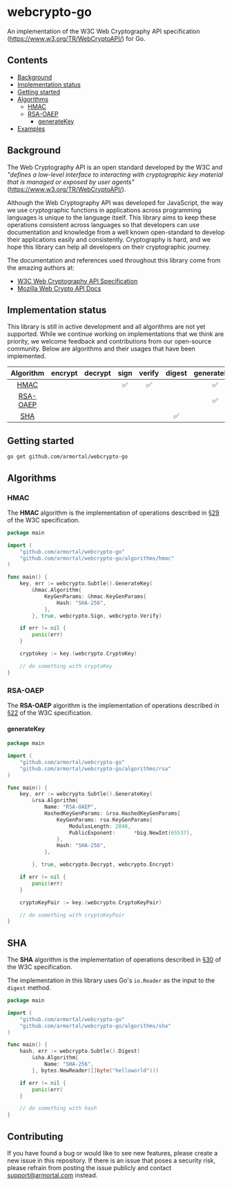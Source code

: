 # webcrypto-go
An implementation of the W3C Web Cryptography API specification (https://www.w3.org/TR/WebCryptoAPI/) for Go.

## Contents

- [Background](#background)
- [Implementation status](#implementation-status)
- [Getting started](#getting-started)
- [Algorithms](#algorithms)
	- [HMAC](#hmac)
	- [RSA-OAEP](#rsa-oaep)
		- [generateKey](#generatekey)
- [Examples](#examples)

## Background

The Web Cryptography API is an open standard developed by the W3C and *"defines a low-level interface to interacting with cryptographic key material that is managed or exposed by user agents"* (https://www.w3.org/TR/WebCryptoAPI/).

Although the Web Cryptography API was developed for JavaScript, the way we use cryptographic functions in applications across programming languages is unique to the language itself. This library aims to keep these operations consistent across languages so that developers can use documentation and knowledge from a well known open-standard to develop their applications easily and consistently. Cryptography is hard, and we hope this library can help all developers on their cryptographic journey.

The documentation and references used throughout this library come from the amazing authors at:
- [W3C Web Cryptography API Specification](https://www.w3.org/TR/WebCryptoAPI/)
- [Mozilla Web Crypto API Docs](https://developer.mozilla.org/en-US/docs/Web/API/Web_Crypto_API)

## Implementation status

This library is still in active development and all algorithms are not yet supported. While we continue working on implementations that we think are priority, we welcome feedback and contributions from our open-source community. Below are algorithms and their usages that have been implemented.

| Algorithm | encrypt | decrypt | sign | verify | digest | generateKey | deriveKey | deriveBits | importKey | exportKey | wrapKey | unwrapKey | 
| :--: | :--: | :--: | :--: | :--: | :--: | :--: | :--: | :--: | :--: | :--: | :--: | :--: | 
| [HMAC](#hmac) |||:white_check_mark:|:white_check_mark:||:white_check_mark:|||:white_check_mark:|:white_check_mark:|||
| [RSA-OAEP](#rsa-oaep) ||||||:white_check_mark:|||||||
| [SHA](#sha) |||||:white_check_mark:||||||||

## Getting started

`go get github.com/armortal/webcrypto-go`

## Algorithms

### HMAC

The **HMAC** algorithm is the implementation of operations described in [§29](https://www.w3.org/TR/WebCryptoAPI/#hmac) of the W3C specification.

```go
package main

import (
	"github.com/armortal/webcrypto-go"
	"github.com/armortal/webcrypto-go/algorithms/hmac"
)

func main() {
	key, err := webcrypto.Subtle().GenerateKey(
		&hmac.Algorithm{
			KeyGenParams: &hmac.KeyGenParams{
				Hash: "SHA-256",
			},
		}, true, webcrypto.Sign, webcrypto.Verify)

	if err != nil {
		panic(err)
	}

	cryptokey := key.(webcrypto.CryptoKey)

	// do something with cryptoKey
}
```

### RSA-OAEP

The **RSA-OAEP** algorithm is the implementation of operations described in [§22](https://www.w3.org/TR/WebCryptoAPI/#rsa-oaep) of the W3C specification.

#### generateKey

```go
package main

import (
	"github.com/armortal/webcrypto-go"
	"github.com/armortal/webcrypto-go/algorithms/rsa"
)

func main() {
	key, err := webcrypto.Subtle().GenerateKey(
		&rsa.Algorithm{
			Name: "RSA-OAEP",
			HashedKeyGenParams: &rsa.HashedKeyGenParams{
				KeyGenParams: rsa.KeyGenParams{
					ModulusLength: 2048,
					PublicExponent:      *big.NewInt(65537),
				},
				Hash: "SHA-256",
			},

		}, true, webcrypto.Decrypt, webcrypto.Encrypt)

	if err != nil {
		panic(err)
	}

	cryptoKeyPair := key.(webcrypto.CryptoKeyPair)

	// do something with cryptoKeyPair
}
```

## SHA

The **SHA** algorithm is the implementation of operations described in [§30](https://www.w3.org/TR/WebCryptoAPI/#sha) of the W3C specification.

The implementation in this library uses Go's `io.Reader` as the input to the `digest` method.

```go
package main

import (
	"github.com/armortal/webcrypto-go"
	"github.com/armortal/webcrypto-go/algorithms/sha"
)

func main() {
	hash, err := webcrypto.Subtle().Digest(
		&sha.Algorithm{
			Name: "SHA-256",
		}, bytes.NewReader([]byte("helloworld")))

	if err != nil {
		panic(err)
	}

	// do something with hash
}
```


## Contributing

If you have found a bug or would like to see new features, please create a new issue in this repository. If there is an issue that poses a security risk, please refrain from posting the issue publicly and contact [support@armortal.com](mailto://support@armortal.com) instead.
